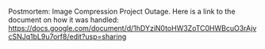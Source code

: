 Postmortem: Image Compression Project Outage.
Here is a link to the document on how it was handled: https://docs.google.com/document/d/1hDYziN0toHW3ZoTC0HWBcuO3rAjvcSNJq1bL9u7orf8/edit?usp=sharing
